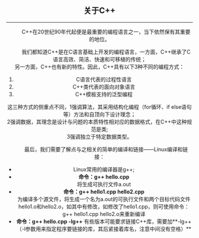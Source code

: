 <center><h2>关于C++</h2><center><hr/>

&nbsp;&nbsp;&nbsp;&nbsp;&nbsp;&nbsp;&nbsp;&nbsp;
C++在20世纪90年代起便是最重要的编程语言之一，当下依然保有其重要的地位。<br/>

&nbsp;&nbsp;&nbsp;&nbsp;&nbsp;&nbsp;&nbsp;&nbsp;
我们都知道C++是在C语言基础上开发的编程语言，一方面，C++继承了C语言高效、简洁、快速和可移植的传统；<br/>
另一方面，C++也有新的特性。因此，C++具有以下3种不同的编程方式：<br/>

1. C语言代表的过程性语言
2. C++类代表的面向对象语言
3. C++模板支持的泛型编程<br/>

这三种方式的侧重点不同，1强调算法，其采用结构化编程（for循环、if else语句等）方法和自顶向下设计理念；<br/>
2强调数据，其理念是设计与问题的本质特性相对应的数据格式，在C++中这种规范是类;<br/>
3强调独立于特定数据类型。<br/>

&nbsp;&nbsp;&nbsp;&nbsp;&nbsp;&nbsp;&nbsp;&nbsp;
最后，我们需要了解点与之相关的简单的编译和链接——Linux编译和链接：<br/>
* Linux常用的编译器是g++;
* **命令：g++ hello.cpp**<br/>
将生成可执行文件a.out
* **命令：g++ hello1.cpp hello2.cpp**<br/>
为编译多个源文件，将生成一个名为a.out的可执行文件和两个目标代码文件hello1.o和hello2.o，如其中有修改，如修改了hello1.cpp，则可使用命令：g++ hello1.cpp hello2.o来重新编译
* **命令：g++ hello.cpp -lg++**
有些版本可能要求链接C++库，需要加**-lg++（-l参数用来指定程序要链接的库，其后紧接着库名，注意中间没有空格）**